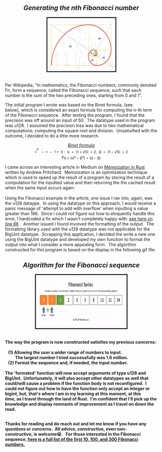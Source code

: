  
 ## _<div align="center">Generating the nth Fibonacci number_

 <p align="center">
        <kbd><img src = "images/fibonacci.webp" alt="Image denoting the Fibonacci sequence"
          width="225"
          height="175"
          border="3"
          borderColor="red"
        /></kbd>
</p>
<br>
Per Wikipedia,&nbsp;"In mathematics,&nbsp;the Fibonacci numbers,&nbsp;commonly denoted Fn,&nbsp;form a sequence,&nbsp;called the Fibonacci sequence,&nbsp;such that each number is the sum of the two preceding ones, starting from 0 and 1".  
<p>

The initial program I wrote was based on the Binet formula,&nbsp;(see below),&nbsp;which is considered an exact formula for computing the n-th term of the Fibonacci sequence.&nbsp;&nbsp;After testing the program,&nbsp;I found that the precision was off around an input of 50.&nbsp;&nbsp;The datatype used in the program was u128.&nbsp;&nbsp;I assumed the precision loss was due to two mathematical computations;&nbsp;computing the square root and division.&nbsp;&nbsp;Unsatisified with the outcome,&nbsp;I decided to do a little more research.

[_<p align="center">
Binet formula_](https://www.sciencedirect.com/science/article/pii/S0195669807000595#:~:text=In%201843%2C%20Binet%20gave%20a,%5D%2C%20%5B28%5D) 
  <br>
  &#8339;&sup2;&nbsp;<sub>&nbsp; &minus;&nbsp; </sub> &#8339; <sub>&nbsp;&minus;&nbsp; &#x31;&nbsp;&equals;&nbsp; &#x30; :</sub>&nbsp;<sub> &alpha;&nbsp; &equals;&nbsp; (&#x31; &plus; &radic;&#x35;)&nbsp;  &divide; &#x32;,</sub>&nbsp; <sub> &beta;&nbsp; &equals;&nbsp; (&#x31; &minus; &radic;&#x35;)&nbsp;  &divide; &#x32; </sub>
  <br>
  &gammad;<sub>&eta;&nbsp;&equals;&nbsp;(&alpha;<sup>&eta;</sup>&nbsp;&minus;&nbsp;&beta;<sup>&eta;</sup>)&nbsp;&divide;&nbsp;(&alpha;&nbsp;&minus;&nbsp;&beta;)</sub>
  </p>
   
 I came across an interesting article in Medium on [Memoization in Rust](https://medium.com/swlh/on-memoization-291fd1dd924) written by Andrew Pritchard.&nbsp;&nbsp;Memoization is an optimization technique which is used to speed up the result of a program by storing the result of a computation for the inputted value and then returning the the cached result when the same input occurs again.
 <br>
 <br>
 Using the Fibonacci example in the article,&nbsp;one issue I ran into,&nbsp;again,&nbsp;was the u128 dataype.&nbsp;&nbsp;In using the datatype on this approach,&nbsp;I would receive a panic message of 'attempt to add with overflow' when inputting a value greater than 186.&nbsp;&nbsp;Since I could not figure out how to eloquently handle this error,&nbsp;I hardcoded a fix which I wasn't completely happy with:&nbsp;[see here on line 66](https://github.com/nagashi/nth_fibonacci/blob/main/src/main.rs)&nbsp;.&nbsp;&nbsp;Another issued I found involved the formatting of the output.&nbsp;&nbsp;The formatting library used with the u128 datatype was not applicable for the BigUint datatype.&nbsp;&nbsp;Scrapping this application,&nbsp;I decided the write a new one using the BigUint datatype and developed my own function to format the output into what I consider a more appealing form.&nbsp;&nbsp;The algorithm
constructed for this program is based on the display in the following gif file.
<b>
## _<div align="center">Algorithm for the Fibonacci sequence_

 <p align="center">
        <kbd><img src = "images/fibonacci.gif" alt="Algorithm for the Fibonacci sequence"
          width="300"
          height="175"
          border="3"
          borderColor="red"
        /></kbd>
</p>
<br> 
The way the program is now constructed satisfies my previous concerns:<br><br>&nbsp;&nbsp;&nbsp;(1)&nbsp;Allowing the user a wider range of numbers to input.<br>&nbsp;&nbsp;&nbsp;&nbsp;&nbsp;&nbsp;&nbsp;&nbsp;&nbsp;&nbsp;The largest number I tried successfully was 1.6 million.<br>&nbsp;&nbsp;&nbsp;(2)&nbsp;Format the sequence and, if needed, the input number.<br><br>The 'formated' function will now accept arguments of type u128 and BigUint.&nbsp;&nbsp;Unfortunately,&nbsp;it will also accept other datatypes as well that could/will cause a problem if the function body is not reconfigured.&nbsp;&nbsp;I could not figure out how to have the function only accept an integer or bigint,&nbsp;but,&nbsp;that's where I am in my learning at this moment,&nbsp;at this time,&nbsp;as I travel through the land of Rust.&nbsp;&nbsp;I'm confident that I'll pick up the knowledge and display remnants of improvement as I travel on down the road.
<br>
<br>

Thanks for reading and do reach out and let me know if you have any questions or concerns.&nbsp;&nbsp;All advice, constructive, even non-constructive,&nbsp;is welcome😃.&nbsp;&nbsp;
For those interested in the Fibonacci sequence, [here is a full list of the first 10, 100, and 300 Fibonacci numbers.](https://www.math.net/list-of-fibonacci-numbers)

</body>
</html>


